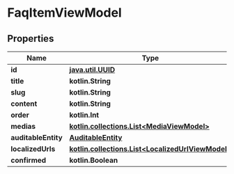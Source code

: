 
# FaqItemViewModel

## Properties
Name | Type | Description | Notes
------------ | ------------- | ------------- | -------------
**id** | [**java.util.UUID**](java.util.UUID.md) |  |  [optional]
**title** | **kotlin.String** |  |  [optional]
**slug** | **kotlin.String** |  |  [optional]
**content** | **kotlin.String** |  |  [optional]
**order** | **kotlin.Int** |  |  [optional]
**medias** | [**kotlin.collections.List&lt;MediaViewModel&gt;**](MediaViewModel.md) |  |  [optional]
**auditableEntity** | [**AuditableEntity**](AuditableEntity.md) |  |  [optional]
**localizedUrls** | [**kotlin.collections.List&lt;LocalizedUrlViewModel&gt;**](LocalizedUrlViewModel.md) |  |  [optional]
**confirmed** | **kotlin.Boolean** |  |  [optional]



